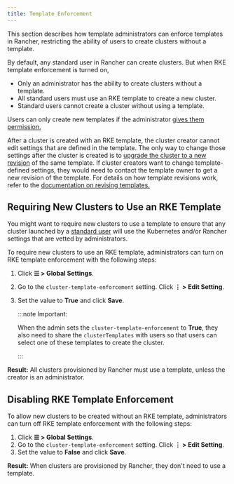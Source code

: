 ```yaml
---
title: Template Enforcement
---
```


This section describes how template administrators can enforce templates in Rancher, restricting the ability of users to create clusters without a template.

By default, any standard user in Rancher can create clusters. But when RKE template enforcement is turned on,

- Only an administrator has the ability to create clusters without a template.
- All standard users must use an RKE template to create a new cluster.
- Standard users cannot create a cluster without using a template.

Users can only create new templates if the administrator [gives them permission.](creator-permissions.md#allowing-a-user-to-create-templates)

After a cluster is created with an RKE template, the cluster creator cannot edit settings that are defined in the template. The only way to change those settings after the cluster is created is to [upgrade the cluster to a new revision](apply-templates.md#updating-a-cluster-created-with-an-rke-template) of the same template. If cluster creators want to change template-defined settings, they would need to contact the template owner to get a new revision of the template. For details on how template revisions work, refer to the [documentation on revising templates.](manage-rke1-templates.md#updating-a-template)

## Requiring New Clusters to Use an RKE Template

You might want to require new clusters to use a template to ensure that any cluster launched by a [standard user](../manage-role-based-access-control-rbac/global-permissions.md) will use the Kubernetes and/or Rancher settings that are vetted by administrators.

To require new clusters to use an RKE template, administrators can turn on RKE template enforcement with the following steps:

1. Click **☰ > Global Settings**.
1. Go to the `cluster-template-enforcement` setting. Click **⋮ > Edit Setting**.
1. Set the value to **True** and click **Save**.

    :::note Important:

    When the admin sets the `cluster-template-enforcement` to <b>True</b>, they also need to share the `clusterTemplates` with users so that users can select one of these templates to create the cluster.

    :::

**Result:** All clusters provisioned by Rancher must use a template, unless the creator is an administrator.

## Disabling RKE Template Enforcement

To allow new clusters to be created without an RKE template, administrators can turn off RKE template enforcement with the following steps:

1. Click **☰ > Global Settings**.
1. Go to the `cluster-template-enforcement` setting. Click **⋮ > Edit Setting**.
1. Set the value to **False** and click **Save**.

**Result:** When clusters are provisioned by Rancher, they don't need to use a template.
